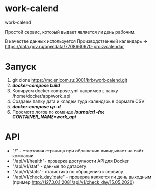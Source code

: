 # work-calend

work-calend

Простой сервис, который выдает является ли день рабочим.

В качестве данных используется Производственный календарь → https://data.gov.ru/opendata/7708660670-proizvcalendar

# Запуск
1. git clone https://mo.enicom.ru:3001/krb/work-calend.git
2. ***docker-compose build***
3. Копируем docker-compose.yml например в папку /home/docker/app/work_api
4. Создаем папку дата и кладем туда календарь в формате CSV
4. ***docker-compose up -d***
5. Просмотр логов по команде ***journalctl -fxe CONTAINER_NAME=work_api***

# API

- "/" -  стартовая страница при обращении выкидывает на сайт компании
- "/api/v1/health"- проверка доступности API для Docker
- "/api/v1/stat" - данные по датасету
- "/api/v1/stats"- статистика по обращению к сервису
- "/api/v1/check_day/:date" - проверка является ли день выходным (пример http://127.0.0.1:2081/api/v1/check_day/15.05.2020)